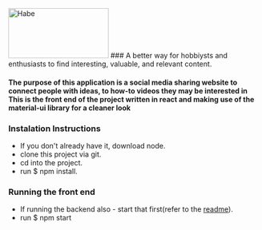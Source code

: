 <img src = https://github.com/asfopoo/habe/blob/master/src/Assets/Images/Håbe.svg alt="Habe" width="200" height="100"/>
### A better way for hobbiysts and enthusiasts to find interesting, valuable, and relevant content.

#### The purpose of this application is a social media sharing website to connect people with ideas, to how-to videos they may be interested in  This is the front end of the project written in react and making use of the material-ui library for a cleaner look

### Instalation Instructions
- If you don't already have it, download node.  
- clone this project via git.  
- cd into the project.  
- run $ npm install.    

### Running the front end
- If running the backend also - start that first(refer to the [readme](https://www.google.com)).    
- run $ npm start  


